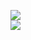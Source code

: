 [![](https://img.shields.io/badge/Made%20With-Github%20Spray-lightgrey.svg?style=for-the-badge&logo=github)](https://github.com/Annihil/github-spray#16511)  
[![](https://i.imgur.com/2DrTn0Z.gif)](https://github.com/Annihil/github-spray)